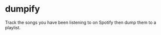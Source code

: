 dumpify
=======

Track the songs you have been listening to on Spotify then dump them to a playlist.
